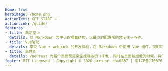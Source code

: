 ```yaml
---
home: true
heroImage: /home.png
actionText: GET START →
actionLink: /guide/
features:
- title: 简洁至上
  details: 以 Markdown 为中心的项目结构，以最少的配置帮助你专注于写作。
- title: Vue驱动
  details: 享受 Vue + webpack 的开发体验，在 Markdown 中使用 Vue 组件，同时可以使用 Vue 来开发自定义主题。
- title: 高性能
  details: VuePress 为每个页面预渲染生成静态的 HTML，同时在页面被加载的时候，将作为 SPA 运行。
footer: MIT Licensed | Copyright © 2020-present qhx0807 | 渝ICP备17007630号-3
---
```

<!-- [渝ICP备17007630号-3](https://beian.miit.gov.cn "渝ICP备17007630号-3") -->